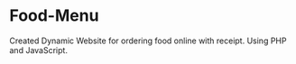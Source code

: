 # Food-Menu
Created Dynamic Website for ordering food online with receipt.
Using PHP and JavaScript.
